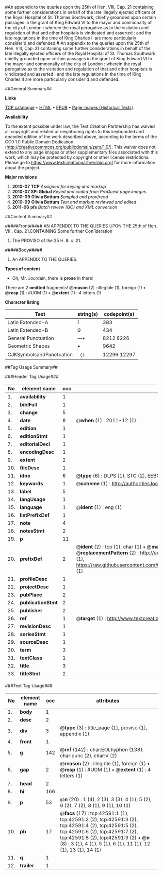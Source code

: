 #An appendix to the queries upon the 25th of Hen. VIII, Cap. 21 containing some further considerations in behalf of the late illegally ejected officers of the Royal Hospital of St. Thomas Southwark, chiefly grounded upon certain passages in the grant of King Edward VI to the mayor and commonalty of the city of London : wherein the royal perogative as to the visitation and regulation of that and other hospitals is vindicated and asserted : and the late regulations in the time of King Charles II are more particularly consider'd and defended.#
An appendix to the queries upon the 25th of Hen. VIII, Cap. 21 containing some further considerations in behalf of the late illegally ejected officers of the Royal Hospital of St. Thomas Southwark, chiefly grounded upon certain passages in the grant of King Edward VI to the mayor and commonalty of the city of London : wherein the royal perogative as to the visitation and regulation of that and other hospitals is vindicated and asserted : and the late regulations in the time of King Charles II are more particularly consider'd and defended.

##General Summary##

**Links**

[TCP catalogue](http://www.ota.ox.ac.uk/tcp/)  • 
[HTML](http://tei.it.ox.ac.uk/tcp/Texts-HTML/free/A25/A25721.html)  • 
[EPUB](http://tei.it.ox.ac.uk/tcp/Texts-EPUB/free/A25/A25721.epub) • 
[Page images (Historical Texts)](https://historicaltexts.jisc.ac.uk/eebo-09276251e)

**Availability**

To the extent possible under law, the Text Creation Partnership has waived all copyright and related or neighboring rights to this keyboarded and encoded edition of the work described above, according to the terms of the CC0 1.0 Public Domain Dedication (http://creativecommons.org/publicdomain/zero/1.0/). This waiver does not extend to any page images or other supplementary files associated with this work, which may be protected by copyright or other license restrictions. Please go to https://www.textcreationpartnership.org/ for more information about the project.

**Major revisions**

1. __2010-07__ __TCP__ *Assigned for keying and markup*
1. __2010-07__ __SPi Global__ *Keyed and coded from ProQuest page images*
1. __2010-09__ __Olivia Bottum__ *Sampled and proofread*
1. __2010-09__ __Olivia Bottum__ *Text and markup reviewed and edited*
1. __2011-06__ __pfs__ *Batch review (QC) and XML conversion*

##Content Summary##

#####Front#####
AN APPENDIX TO THE QUERIES UPON THE 25th of Hen. VIII. Cap. 21.CONTAINING Some further Conſideration
1. The PROVISO of the 25 H. 8. c. 21.

#####Body#####

1. An APPENDIX TO THE QUERIES.

**Types of content**

  * Oh, Mr. Jourdain, there is **prose** in there!

There are 2 **omitted** fragments! 
 @__reason__ (2) : illegible (1), foreign (1)  •  @__resp__ (1) : #UOM (1)  •  @__extent__ (1) : 4 letters (1)

**Character listing**


|Text|string(s)|codepoint(s)|
|---|---|---|
|Latin Extended-A|ſ|383|
|Latin Extended-B|Ʋ|434|
|General Punctuation|—•|8212 8226|
|Geometric Shapes|▪|9642|
|CJKSymbolsandPunctuation|〈〉|12296 12297|

##Tag Usage Summary##

###Header Tag Usage###

|No|element name|occ|attributes|
|---|---|---|---|
|1.|__availability__|1||
|2.|__biblFull__|1||
|3.|__change__|5||
|4.|__date__|8| @__when__ (1) : 2011-12 (1)|
|5.|__edition__|1||
|6.|__editionStmt__|1||
|7.|__editorialDecl__|1||
|8.|__encodingDesc__|1||
|9.|__extent__|2||
|10.|__fileDesc__|1||
|11.|__idno__|6| @__type__ (6) : DLPS (1), STC (2), EEBO-CITATION (1), OCLC (1), VID (1)|
|12.|__keywords__|1| @__scheme__ (1) : http://authorities.loc.gov/ (1)|
|13.|__label__|5||
|14.|__langUsage__|1||
|15.|__language__|1| @__ident__ (1) : eng (1)|
|16.|__listPrefixDef__|1||
|17.|__note__|4||
|18.|__notesStmt__|2||
|19.|__p__|11||
|20.|__prefixDef__|2| @__ident__ (2) : tcp (1), char (1)  •  @__matchPattern__ (2) : ([0-9\-]+):([0-9IVX]+) (1), (.+) (1)  •  @__replacementPattern__ (2) : http://eebo.chadwyck.com/downloadtiff?vid=$1&page=$2 (1), https://raw.githubusercontent.com/textcreationpartnership/Texts/master/tcpchars.xml#$1 (1)|
|21.|__profileDesc__|1||
|22.|__projectDesc__|1||
|23.|__pubPlace__|2||
|24.|__publicationStmt__|2||
|25.|__publisher__|2||
|26.|__ref__|1| @__target__ (1) : http://www.textcreationpartnership.org/docs/. (1)|
|27.|__revisionDesc__|1||
|28.|__seriesStmt__|1||
|29.|__sourceDesc__|1||
|30.|__term__|3||
|31.|__textClass__|1||
|32.|__title__|3||
|33.|__titleStmt__|2||


###Text Tag Usage###

|No|element name|occ|attributes|
|---|---|---|---|
|1.|__body__|1||
|2.|__desc__|2||
|3.|__div__|3| @__type__ (3) : title_page (1), proviso (1), appendix (1)|
|4.|__front__|1||
|5.|__g__|142| @__ref__ (142) : char:EOLhyphen (138), char:punc (2), char:V (2)|
|6.|__gap__|2| @__reason__ (2) : illegible (1), foreign (1)  •  @__resp__ (1) : #UOM (1)  •  @__extent__ (1) : 4 letters (1)|
|7.|__head__|2||
|8.|__hi__|166||
|9.|__p__|53| @__n__ (20) : 1 (4), 2 (3), 3 (3), 4 (1), 5 (2), 6 (2), 7 (2), 8 (1), 9 (1), 10 (1)|
|10.|__pb__|17| @__facs__ (17) : tcp:42591:1 (1), tcp:42591:2 (2), tcp:42591:3 (2), tcp:42591:4 (2), tcp:42591:5 (2), tcp:42591:6 (2), tcp:42591:7 (2), tcp:42591:8 (2), tcp:42591:9 (2)  •  @__n__ (8) : 3 (1), 4 (1), 5 (1), 6 (1), 11 (1), 12 (1), 13 (1), 14 (1)|
|11.|__q__|1||
|12.|__trailer__|1||
